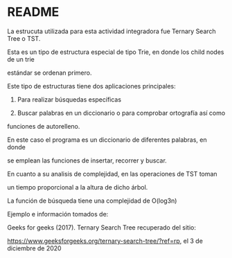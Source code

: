 # README

La estrucuta utilizada para esta actividad integradora fue Ternary Search Tree o TST.

Esta es un tipo de estructura especial de tipo Trie, en donde los child nodes de un trie

estándar se ordenan primero. 

Este tipo de estructuras tiene dos aplicaciones principales:

1. Para realizar búsquedas específicas 

2. Buscar palabras en un diccionario o para comprobar ortografía así como

funciones de autorelleno. 

En este caso el programa es un diccionario de diferentes palabras, en donde 

se emplean las funciones de insertar, recorrer y buscar.

En cuanto a su analisis de complejidad, en las operaciones de TST toman 

un tiempo proporcional a la altura de dicho árbol. 

La función de búsqueda tiene una complejidad de O(log3n)

Ejemplo e información tomados de:

Geeks for geeks (2017). Ternary Search Tree recuperado del sitio: 

https://www.geeksforgeeks.org/ternary-search-tree/?ref=rp, el 3 de diciembre de 2020
